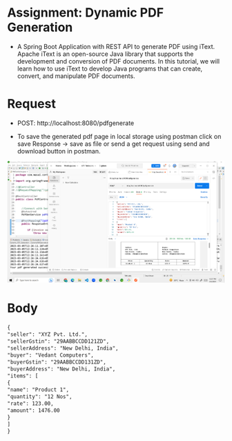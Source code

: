 # Assignment: Dynamic PDF Generation

- A Spring Boot Application with REST API to generate PDF using iText.
Apache iText is an open-source Java library that supports the development and conversion of PDF documents. In this tutorial, we will learn how to use iText to develop Java programs that can create, convert, and manipulate PDF documents.

# Request
- POST:  http://localhost:8080/pdfgenerate

- To save the generated pdf page in local storage using postman click on save Response -> save as file or send a get request using send and download button in postman.

<p align="center">
  <img src="Screenshot.png" width="auto" alt="accessibility text">
</p>

# Body
```--data-raw 
{
"seller": "XYZ Pvt. Ltd.",
"sellerGstin": "29AABBCCDD121ZD",
"sellerAddress": "New Delhi, India",
"buyer": "Vedant Computers",
"buyerGstin": "29AABBCCDD131ZD",
"buyerAddress": "New Delhi, India",
"items": [
{
"name": "Product 1",
"quantity": "12 Nos",
"rate": 123.00,
"amount": 1476.00
}
]
}
```
